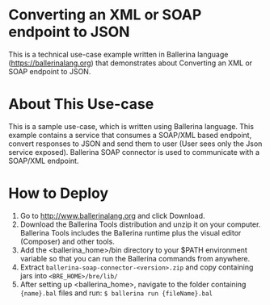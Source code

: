  # Converting an XML or SOAP endpoint to JSON

This is a technical use-case example written in Ballerina language (https://ballerinalang.org) that demonstrates
about Converting an XML or SOAP endpoint to JSON. 
# About This Use-case 
This is a sample use-case, which is written using Ballerina language. This example contains a service that consumes a SOAP/XML based endpoint, convert responses to JSON and send them to user (User sees only the Json service exposed). Ballerina SOAP connector is used to communicate with a SOAP/XML endpoint.

# How to Deploy
1) Go to http://www.ballerinalang.org and click Download.
2) Download the Ballerina Tools distribution and unzip it on your computer. Ballerina Tools includes the Ballerina runtime plus
the visual editor (Composer) and other tools.
3) Add the <ballerina_home>/bin directory to your $PATH environment variable so that you can run the Ballerina commands from anywhere.
4) Extract `ballerina-soap-connector-<version>.zip` and copy containing jars into `<BRE_HOME>/bre/lib/`
5) After setting up <ballerina_home>, navigate to the folder containing `{name}.bal` files and run: `$ ballerina run {fileName}.bal` 
